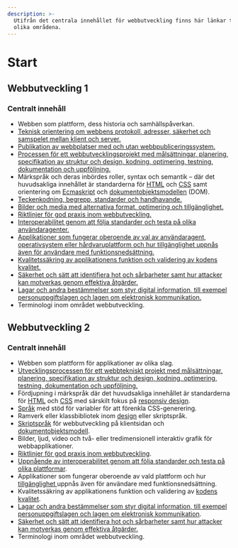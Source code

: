 ```yaml
---
description: >-
  Utifrån det centrala innehållet för webbutveckling finns här länkar till de
  olika områdena.
---
```


# Start

## Webbutveckling 1

### Centralt innehåll

* Webben som plattform, dess historia och samhällspåverkan.
* [Teknisk orientering om webbens protokoll, adresser, säkerhet och samspelet mellan klient och server.](teknisk-orientering/viktiga-begrepp.md)
* [Publikation av webbplatser med och utan webbpubliceringssystem.](publikation/git-pages.md)
* [Processen för ett webbutvecklingsprojekt med målsättningar, planering, specifikation av struktur och design, kodning, optimering, testning, dokumentation och uppföljning.](https://jens-andreasson.gitbook.io/projekt/)
* Märkspråk och deras inbördes roller, syntax och semantik – där det huvudsakliga innehållet är standarderna för [HTML](html/html-spraket.md) och [CSS](css/css-spraket.md) samt orientering om [Ecmaskript](javascript/js-spraket.md) och [dokumentobjektsmodellen](html/dom.md) \(DOM\).
* [Teckenkodning, begrepp, standarder och handhavande.](teknisk-orientering/teckenkodning.md)
* [Bilder och media med alternativa format, optimering och tillgänglighet.](media/bilder.md)
* [Riktlinjer för god praxis inom webbutveckling.](tester/checklista-foer-webbsidor.md)
* [Interoperabilitet genom att följa standarder och testa på olika användaragenter.](tester/kodkvalitet.md)
* [Applikationer som fungerar oberoende av val av användaragent, operativsystem eller hårdvaruplattform och hur tillgänglighet uppnås även för användare med funktionsnedsättning.](tester/anvaendbarhet-och-tillgaenglighet.md)
* [Kvalitetssäkring av applikationens funktion och validering av kodens kvalitet.](tester/kodkvalitet.md)
* [Säkerhet och sätt att identifiera hot och sårbarheter samt hur attacker kan motverkas genom effektiva åtgärder.](tester/saekerhet.md)
* [Lagar och andra bestämmelser som styr digital information, till exempel personuppgiftslagen och lagen om elektronisk kommunikation.](publikation/lagar-och-regler.md)
* Terminologi inom området webbutveckling.

## Webbutveckling 2

### Centralt innehåll

* Webben som plattform för applikationer av olika slag.
* [Utvecklingsprocessen för ett webbtekniskt projekt med målsättningar, planering, specifikation av struktur och design, kodning, optimering, testning, dokumentation och uppföljning.  ](https://jens-andreasson.gitbook.io/projekt/)
* Fördjupning i märkspråk där det huvudsakliga innehållet är standarderna för [HTML](html/html-spraket.md) och [CSS](css/css-spraket.md) med särskilt fokus på [responsiv design](design/responsiv-design.md).
* [Språk](css/sass.md) med stöd för variabler för att förenkla CSS-generering.
* Ramverk eller klassbibliotek inom [design](design/bootstrap.md) eller skriptspråk.
* [Skriptspråk](javascript/js-spraket.md) för webbutveckling på klientsidan och [dokumentobjektsmodell](html/dom.md).
* Bilder, ljud, video och två- eller tredimensionell interaktiv grafik för webbapplikationer.
* [Riktlinjer för god praxis inom webbutveckling](tester/checklista-foer-webbsidor.md).
* [Uppnående av interoperabilitet genom att följa standarder och testa på olika plattformar](tester/checklista-foer-webbsidor.md).
* Applikationer som fungerar oberoende av vald plattform och hur [tillgänglighet ](tester/anvaendbarhet-och-tillgaenglighet.md)uppnås även för användare med funktionsnedsättning.
* Kvalitetssäkring av applikationens funktion och validering av [kodens kvalitet](tester/kodkvalitet.md).
* [Lagar och andra bestämmelser som styr digital information, till exempel personuppgiftslagen och lagen om elektronisk kommunikation](publikation/lagar-och-regler.md).
* [Säkerhet och sätt att identifiera hot och sårbarheter samt hur attacker kan motverkas genom effektiva åtgärder.  ](tester/saekerhet.md)
* Terminologi inom området webbutveckling.



